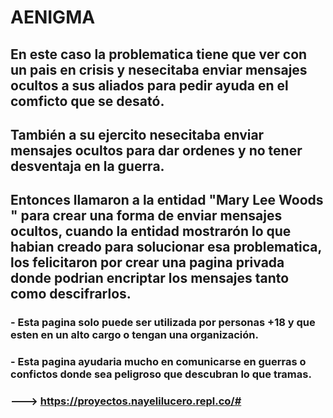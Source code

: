 # AENIGMA
## En este caso la problematica tiene que ver con un pais en crisis y nesecitaba enviar mensajes ocultos a sus aliados para pedir ayuda en el comficto que se desató.
## También a su ejercito nesecitaba enviar mensajes ocultos para dar ordenes y no tener desventaja en la guerra.
## Entonces llamaron a la entidad "Mary Lee Woods " para crear una forma de enviar mensajes ocultos, cuando la entidad mostrarón lo que habian creado para solucionar esa problematica, los felicitaron por crear una pagina privada donde podrian encriptar los mensajes tanto como descifrarlos.
### - Esta pagina solo puede ser utilizada por personas +18 y que esten en un alto cargo o tengan una organización.
### - Esta pagina ayudaria mucho en comunicarse en guerras o confictos donde sea peligroso que descubran lo que tramas.
### ---> https://proyectos.nayelilucero.repl.co/#
